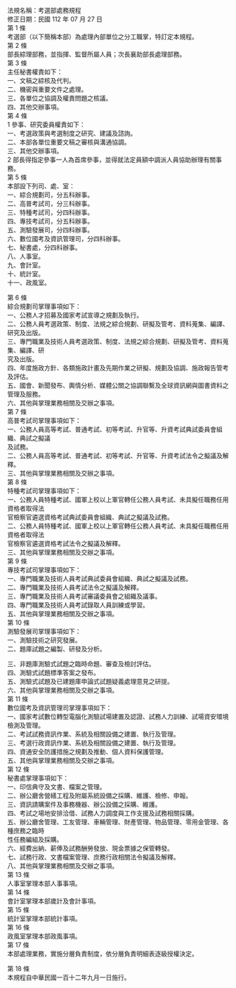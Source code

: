 法規名稱：考選部處務規程  
修正日期：民國 112 年 07 月 27 日  
第 1 條  
考選部（以下簡稱本部）為處理內部單位之分工職掌，特訂定本規程。  
第 2 條  
部長綜理部務，並指揮、監督所屬人員；次長襄助部長處理部務。  
第 3 條  
主任秘書權責如下：  
一、文稿之綜核及代判。  
二、機密與重要文件之處理。  
三、各單位之協調及權責問題之核議。  
四、其他交辦事項。  
第 4 條  
1 參事、研究委員權責如下：  
一、考選政策與考選制度之研究、建議及諮詢。  
二、本部各單位重要文稿之審核與溝通協調。  
三、其他交辦事項。  
2 部長得指定參事一人為首席參事，並得就法定員額中調派人員協助辦理有關事務。  
第 5 條  
本部設下列司、處、室：  
一、綜合規劃司，分五科辦事。  
二、高普考試司，分三科辦事。  
三、特種考試司，分四科辦事。  
四、專技考試司，分五科辦事。  
五、測驗發展司，分四科辦事。  
六、數位國考及資訊管理司，分四科辦事。  
七、秘書處，分四科辦事。  
八、人事室。  
九、會計室。  
十、統計室。  
十一、政風室。  


第 6 條  
綜合規劃司掌理事項如下：  
一、公務人才招募及國家考試宣導之規劃及執行。  
二、公務人員考選政策、制度、法規之綜合規劃、研擬及管考、資料蒐集、編譯、研究及出版。  
三、專門職業及技術人員考選政策、制度、法規之綜合規劃、研擬及管考、資料蒐集、編譯、研  
究及出版。  
四、年度施政方針、各類施政計畫及先期作業之研擬、規劃及協調、施政報告管考及評估。  
五、國會、新聞發布、輿情分析、媒體公關之協調聯繫及全球資訊網與圖書資料之管理及服務。  
六、其他與掌理業務相關及交辦之事項。  
第 7 條  
高普考試司掌理事項如下：  
一、公務人員高等考試、普通考試、初等考試、升官等、升資考試典試委員會組織、典試之擬議  
及試務。  
二、公務人員高等考試、普通考試、初等考試、升官等、升資考試法令之擬議及解釋。  
三、其他與掌理業務相關及交辦之事項。  
第 8 條  
特種考試司掌理事項如下：  
一、公務人員特種考試、國軍上校以上軍官轉任公務人員考試、未具擬任職務任用資格者取得法  
官檢察官遴選資格考試典試委員會組織、典試之擬議及試務。  
二、公務人員特種考試、國軍上校以上軍官轉任公務人員考試、未具擬任職務任用資格者取得法  
官檢察官遴選資格考試法令之擬議及解釋。  
三、其他與掌理業務相關及交辦之事項。  
第 9 條  
專技考試司掌理事項如下：  
一、專門職業及技術人員考試典試委員會組織、典試之擬議及試務。  
二、專門職業及技術人員考試法令之擬議及解釋。  
三、專門職業及技術人員考試審議委員會之組織及議事。  
四、專門職業及技術人員考試錄取人員訓練或學習。  
五、其他與掌理業務相關及交辦之事項。  
第 10 條  
測驗發展司掌理事項如下：  
一、測驗技術之研究發展。  
二、題庫試題之編製、研發及分析。  


三、非題庫測驗式試題之臨時命題、審查及檢討評估。  
四、測驗式試題標準答案之發布。  
五、測驗式試題及已建題庫申論式試題疑義處理意見之研提。  
六、其他與掌理業務相關及交辦之事項。  
第 11 條  
數位國考及資訊管理司掌理事項如下：  
一、國家考試數位轉型電腦化測驗試場建置及認證、試務人力訓練、試場資安環境檢測及管理。  
二、考試試務資訊作業、系統及相關設備之建置、執行及管理。  
三、考選行政資訊作業、系統及相關設備之建置、執行及管理。  
四、資通安全防護措施之規劃及推動、個人資料保護管理。  
五、其他與掌理業務相關及交辦之事項。  
第 12 條  
秘書處掌理事項如下：  
一、印信典守及文書、檔案之管理。  
二、辦公廳舍營繕工程及附屬系統設備之採購、維護、檢修、申報。  
三、資訊請購案件及事務機器、辦公設備之採購、維護。  
四、考試之場地安排洽借、試務人力調度與工作支援及試務相關採購。  
五、辦公廳舍管理、工友管理、車輛管理、財產管理、物品管理、零用金管理、各種庶務之臨時  
性任務編組及採購。  
六、經費出納、薪俸及試務酬勞發放、現金票據之保管轉發。  
七、試務行政、文書檔案管理、庶務行政相關法令擬議及解釋。  
八、其他與掌理業務相關及交辦之事項。  
第 13 條  
人事室掌理本部人事事項。  
第 14 條  
會計室掌理本部歲計及會計事項。  
第 15 條  
統計室掌理本部統計事項。  
第 16 條  
政風室掌理本部政風事項。  
第 17 條  
本部處理業務，實施分層負責制度，依分層負責明細表逐級授權決定。  


第 18 條  
本規程自中華民國一百十二年九月一日施行。  


